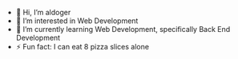 - 👋 Hi, I’m aldoger
- 👀 I’m interested in Web Development
- 🌱 I’m currently learning Web Development, specifically Back End Development
- ⚡ Fun fact: I can eat 8 pizza slices alone
